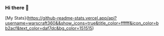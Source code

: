 ### Hi there 👋

<!--
**warscraft360/warscraft360** is a ✨ _special_ ✨ repository because its `README.md` (this file) appears on your GitHub profile.

Here are some ideas to get you started:

- 🔭 I’m currently working on ...
- 🌱 I’m currently learning ...
- 👯 I’m looking to collaborate on ...
- 🤔 I’m looking for help with ...
- 💬 Ask me about ...
- 📫 How to reach me: ...
- 😄 Pronouns: ...
- ⚡ Fun fact: ...
-->
[My Stats}(https://github-readme-stats.vercel.app/api?username=warscraft360&&show_icons=true&title_color=ffffff&icon_color=bb2acf&text_color=daf7dc&bg_color=151515)
